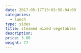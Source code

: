 ```yaml
---
date: 2017-05-17T13:03:58-04:00
categories:
  - lunch
type: sides
title: steamed mixed vegetables
description: 
price: 3.00
weight: 77
---
```

